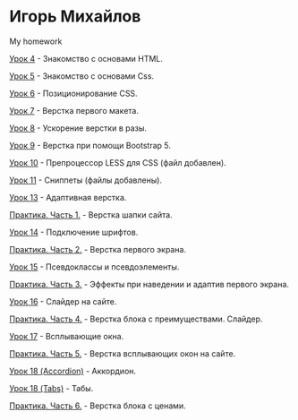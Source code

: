 

# Игорь Михайлов
My homework

[Урок 4](https://mihailovig.github.io/lessons_4/ "Знакомство с основами HTML") - Знакомство с основами HTML.


[Урок 5](https://mihailovig.github.io/lessons_5/ "Знакомство с основами Css") - Знакомство с основами Css.


[Урок 6](https://mihailovig.github.io/lessons_6/ "Позиционирование CSS") - Позиционирование CSS.


[Урок 7](https://mihailovig.github.io/lessons_7/ "Верстка первого макета") - Верстка первого макета.


[Урок 8](https://mihailovig.github.io/lessons_8/ "Ускорение верстки в разы") - Ускорение верстки в разы.


[Урок 9](https://mihailovig.github.io/lessons_9/ "Верстка при помощи Bootstrap 5") - Верстка при помощи Bootstrap 5.


[Урок 10](https://mihailovig.github.io/lessons_10/ "Препроцессор LESS для CSS") - Препроцессор LESS для CSS (файл добавлен).


[Урок 11](https://mihailovig.github.io/lessons_11/ "Сниппеты") - Сниппеты (файлы добавлены).


[Урок 13](https://mihailovig.github.io/lessons_13/ "Адаптивная верстка") - Адаптивная верстка.


[Практика. Часть 1.](https://mihailovig.github.io/practic_ch_1/ "Верстка шапки сайта") - Верстка шапки сайта.


[Урок 14](https://mihailovig.github.io/lessons_14/ "Подключение шрифтов") - Подключение шрифтов.


[Практика. Часть 2.](https://mihailovig.github.io/practic_ch_2 "Верстка первого экрана") - Верстка первого экрана.


[Урок 15](https://mihailovig.github.io/lessons_15/ "Псевдоклассы и псевдоэлементы") - Псевдоклассы и псевдоэлементы.


[Практика. Часть 3.](https://mihailovig.github.io/practic_ch_3 "Эффекты при наведении и адаптив первого экрана") - Эффекты при наведении и адаптив первого экрана.


[Урок 16](https://mihailovig.github.io/lessons_16/ "Слайдер на сайте") - Слайдер на сайте.


[Практика. Часть 4.](https://mihailovig.github.io/practic_ch_4 "Верстка блока с преимуществами. Слайдер") - Верстка блока с преимуществами. Слайдер.


[Урок 17](https://mihailovig.github.io/lessons_17/ "Всплывающие окна") - Всплывающие окна.


[Практика. Часть 5.](https://mihailovig.github.io/practic_ch_5/ "Верстка всплывающих окон на сайте") - Верстка всплывающих окон на сайте.


[Урок 18 (Accordion)](https://mihailovig.github.io/lessons_18/Accordion/ "Аккордион") - Аккордион.


[Урок 18 (Tabs)](https://mihailovig.github.io/lessons_18/Tabs/ "Табы") - Табы.


[Практика. Часть 6.](https://mihailovig.github.io/practic_ch_6/ "Верстка блока с ценами") - Верстка блока с ценами.
